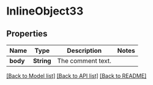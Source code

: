 # InlineObject33

## Properties
Name | Type | Description | Notes
------------ | ------------- | ------------- | -------------
**body** | **String** | The comment text. | 

[[Back to Model list]](../README.md#documentation-for-models) [[Back to API list]](../README.md#documentation-for-api-endpoints) [[Back to README]](../README.md)


